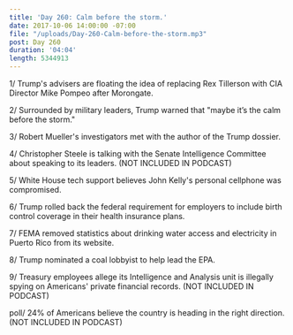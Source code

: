 ```yaml
---
title: 'Day 260: Calm before the storm.'
date: 2017-10-06 14:00:00 -07:00
file: "/uploads/Day-260-Calm-before-the-storm.mp3"
post: Day 260
duration: '04:04'
length: 5344913
---
```


1/ Trump's advisers are floating the idea of replacing Rex Tillerson with CIA Director Mike Pompeo after Morongate.

2/ Surrounded by military leaders, Trump warned that "maybe it’s the calm before the storm."

3/ Robert Mueller's investigators met with the author of the Trump dossier.

4/ Christopher Steele is talking with the Senate Intelligence Committee about speaking to its leaders. (NOT INCLUDED IN PODCAST)

5/ White House tech support believes John Kelly's personal cellphone was compromised.

6/ Trump rolled back the federal requirement for employers to include birth control coverage in their health insurance plans.

7/ FEMA removed statistics about drinking water access and electricity in Puerto Rico from its website.

8/ Trump nominated a coal lobbyist to help lead the EPA.

9/ Treasury employees allege its Intelligence and Analysis unit is illegally spying on Americans' private financial records. (NOT INCLUDED IN PODCAST)

poll/ 24% of Americans believe the country is heading in the right direction. (NOT INCLUDED IN PODCAST)